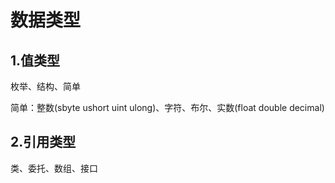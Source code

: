 # 数据类型

## 1.值类型

枚举、结构、简单

简单：整数(sbyte ushort uint ulong)、字符、布尔、实数(float double decimal)



## 2.引用类型

类、委托、数组、接口

